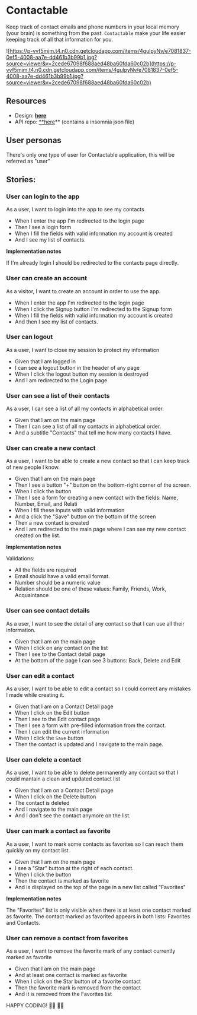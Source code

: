 # Contactable

Keep track of contact emails and phone numbers in your local memory (your brain)
is something from the past. `Contactable` make your life easier keeping track of
all that information for you.

![https://p-vvf5mjm.t4.n0.cdn.getcloudapp.com/items/4gulpyNv/e7081837-0ef5-4008-aa7e-dd461b3b99b1.jpg?source=viewer&v=2cede67098f688aed48ba60fda60c02b](https://p-vvf5mjm.t4.n0.cdn.getcloudapp.com/items/4gulpyNv/e7081837-0ef5-4008-aa7e-dd461b3b99b1.jpg?source=viewer&v=2cede67098f688aed48ba60fda60c02b)

## Resources

- Design: [**here**](https://www.figma.com/file/gAfbtV6U3DW5m1zNDrPSQT/Contactable?node-id=0%3A1)
- API repo: [**here](https://github.com/codeableorg/contactable-js-api)** (contains a insomnia json file)

## **User personas**

There's only one type of user for Contactable application, this will be referred
as "user"

## **Stories:**

### **User can login to the app**

As a user, I want to login into the app to see my contacts

- When I enter the app I'm redirected to the login page
- Then I see a login form
- When I fill the fields with valid information my account is created
- And I see my list of contacts.

**Implementation notes**

If I'm already login I should be redirected to the contacts page directly.

### **User can create an account**

As a visitor, I want to create an account in order to use the app.

- When I enter the app I'm redirected to the login page
- When I click the Signup button I'm redirected to the Signup form
- When I fill the fields with valid information my account is created
- And then I see my list of contacts.

### **User can logout**

As a user, I want to close my session to protect my information

- Given that I am logged in
- I can see a logout button in the header of any page
- When I click the logout button my session is destroyed
- And I am redirected to the Login page

### **User can see a list of their contacts**

As a user, I can see a list of all my contacts in alphabetical order.

- Given that I am on the main page
- Then I can see a list of all my contacts in alphabetical order.
- And a subtitle "Contacts" that tell me how many contacts I have.

### **User can create a new contact**

As a user, I want to be able to create a new contact so that I can keep track of
new people I know.

- Given that I am on the main page
- Then I see a button "+" button on the bottom-right corner of the screen.
- When I click the button
- Then I see a form for creating a new contact with the fields: Name, Number,
  Email, and Relati
- When I fill these inputs with valid information
- And a click the "Save" button on the bottom of the screen
- Then a new contact is created
- And I am redirected to the main page where I can see my new contact created on
  the list.

**Implementation notes**

Validations:

- All the fields are required
- Email should have a valid email format.
- Number should be a numeric value
- Relation should be one of these values: Family, Friends, Work, Acquaintance

### **User can see contact details**

As a user, I want to see the detail of any contact so that I can use all their
information.

- Given that I am on the main page
- When I click on any contact on the list
- Then I see to the Contact detail page
- At the bottom of the page I can see 3 buttons: Back, Delete and Edit

### **User can edit a contact**

As a user, I want to be able to edit a contact so I could correct any mistakes I
made while creating it.

- Given that I am on a Contact Detail page
- When I click on the Edit button
- Then I see to the Edit contact page
- Then I see a form with pre-filled information from the contact.
- Then I can edit the current information
- When I click the `Save` button
- Then the contact is updated and I navigate to the main page.

### **User can delete a contact**

As a user, I want to be able to delete permanently any contact so that I could
mantain a clean and updated contact list

- Given that I am on a Contact Detail page
- When I click on the Delete button
- The contact is deleted
- And I navigate to the main page
- And I don't see the contact anymore on the list.

### **User can mark a contact as favorite**

As a user, I want to mark some contacts as favorites so I can reach them quickly
on my contact list.

- Given that I am on the main page
- I see a "Star" button at the right of each contact.
- When I click the button
- Then the contact is marked as favorite
- And is displayed on the top of the page in a new list called "Favorites"

**Implementation notes**

The "Favorites" list is only visible when there is at least one contact marked
as favorite. The contact marked as favorited appears in both lists: Favorites
and Contacts.

### **User can remove a contact from favorites**

As a user, I want to remove the favorite mark of any contact currently marked as
favorite

- Given that I am on the main page
- And at least one contact is marked as favorite
- When I click on the Star button of a favorite contact
- Then the favorite mark is removed from the contact
- And it is removed from the Favorites list

HAPPY CODING! 👨‍💻 👨‍💻
